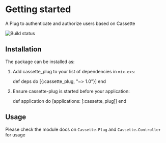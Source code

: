 # Getting started

A Plug to authenticate and authorize users based on Cassette

![Build status](https://travis-ci.org/locaweb/cassette-plug.svg?branch=master)

## Installation

The package can be installed as:

  1. Add cassette_plug to your list of dependencies in `mix.exs`:

        def deps do
          [{:cassette_plug, "~> 1.0"}]
        end

  2. Ensure cassette-plug is started before your application:

        def application do
          [applications: [:cassette_plug]]
        end

## Usage

Please check the module docs on `Cassette.Plug` and `Cassette.Controller` for usage
